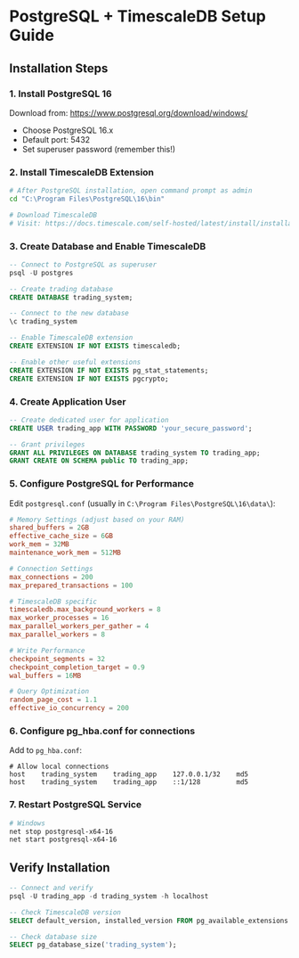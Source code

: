 # PostgreSQL + TimescaleDB Setup Guide

## Installation Steps

### 1. Install PostgreSQL 16
Download from: https://www.postgresql.org/download/windows/
- Choose PostgreSQL 16.x
- Default port: 5432
- Set superuser password (remember this!)

### 2. Install TimescaleDB Extension
```bash
# After PostgreSQL installation, open command prompt as admin
cd "C:\Program Files\PostgreSQL\16\bin"

# Download TimescaleDB
# Visit: https://docs.timescale.com/self-hosted/latest/install/installation-windows/
```

### 3. Create Database and Enable TimescaleDB
```sql
-- Connect to PostgreSQL as superuser
psql -U postgres

-- Create trading database
CREATE DATABASE trading_system;

-- Connect to the new database
\c trading_system

-- Enable TimescaleDB extension
CREATE EXTENSION IF NOT EXISTS timescaledb;

-- Enable other useful extensions
CREATE EXTENSION IF NOT EXISTS pg_stat_statements;
CREATE EXTENSION IF NOT EXISTS pgcrypto;
```

### 4. Create Application User
```sql
-- Create dedicated user for application
CREATE USER trading_app WITH PASSWORD 'your_secure_password';

-- Grant privileges
GRANT ALL PRIVILEGES ON DATABASE trading_system TO trading_app;
GRANT CREATE ON SCHEMA public TO trading_app;
```

### 5. Configure PostgreSQL for Performance
Edit `postgresql.conf` (usually in `C:\Program Files\PostgreSQL\16\data\`):

```conf
# Memory Settings (adjust based on your RAM)
shared_buffers = 2GB
effective_cache_size = 6GB
work_mem = 32MB
maintenance_work_mem = 512MB

# Connection Settings
max_connections = 200
max_prepared_transactions = 100

# TimescaleDB specific
timescaledb.max_background_workers = 8
max_worker_processes = 16
max_parallel_workers_per_gather = 4
max_parallel_workers = 8

# Write Performance
checkpoint_segments = 32
checkpoint_completion_target = 0.9
wal_buffers = 16MB

# Query Optimization
random_page_cost = 1.1
effective_io_concurrency = 200
```

### 6. Configure pg_hba.conf for connections
Add to `pg_hba.conf`:
```
# Allow local connections
host    trading_system    trading_app    127.0.0.1/32    md5
host    trading_system    trading_app    ::1/128         md5
```

### 7. Restart PostgreSQL Service
```bash
# Windows
net stop postgresql-x64-16
net start postgresql-x64-16
```

## Verify Installation
```sql
-- Connect and verify
psql -U trading_app -d trading_system -h localhost

-- Check TimescaleDB version
SELECT default_version, installed_version FROM pg_available_extensions WHERE name = 'timescaledb';

-- Check database size
SELECT pg_database_size('trading_system');
```